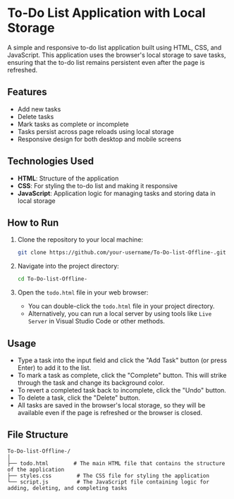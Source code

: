 # To-Do List Application with Local Storage

A simple and responsive to-do list application built using HTML, CSS, and JavaScript. This application uses the browser's local storage to save tasks, ensuring that the to-do list remains persistent even after the page is refreshed.

## Features

- Add new tasks
- Delete tasks
- Mark tasks as complete or incomplete
- Tasks persist across page reloads using local storage
- Responsive design for both desktop and mobile screens

## Technologies Used

- **HTML**: Structure of the application
- **CSS**: For styling the to-do list and making it responsive
- **JavaScript**: Application logic for managing tasks and storing data in local storage

## How to Run

1. Clone the repository to your local machine:

    ```bash
    git clone https://github.com/your-username/To-Do-list-Offline-.git
    ```

2. Navigate into the project directory:

    ```bash
    cd To-Do-list-Offline-
    ```

3. Open the `todo.html` file in your web browser:

    - You can double-click the `todo.html` file in your project directory.
    - Alternatively, you can run a local server by using tools like `Live Server` in Visual Studio Code or other methods.

## Usage

- Type a task into the input field and click the "Add Task" button (or press Enter) to add it to the list.
- To mark a task as complete, click the "Complete" button. This will strike through the task and change its background color.
- To revert a completed task back to incomplete, click the "Undo" button.
- To delete a task, click the "Delete" button.
- All tasks are saved in the browser's local storage, so they will be available even if the page is refreshed or the browser is closed.

## File Structure

```plaintext
To-Do-list-Offline-/
│
├── todo.html        # The main HTML file that contains the structure of the application
├── styles.css        # The CSS file for styling the application
└── script.js         # The JavaScript file containing logic for adding, deleting, and completing tasks
